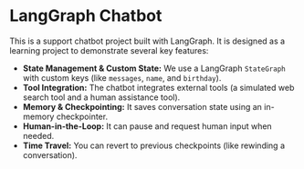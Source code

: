 # LangGraph Chatbot

This is a support chatbot project built with LangGraph. It is designed as a learning project to demonstrate several key features:
  
- **State Management & Custom State:** We use a LangGraph `StateGraph` with custom keys (like `messages`, `name`, and `birthday`).
- **Tool Integration:** The chatbot integrates external tools (a simulated web search tool and a human assistance tool).
- **Memory & Checkpointing:** It saves conversation state using an in-memory checkpointer.
- **Human-in-the-Loop:** It can pause and request human input when needed.
- **Time Travel:** You can revert to previous checkpoints (like rewinding a conversation).
